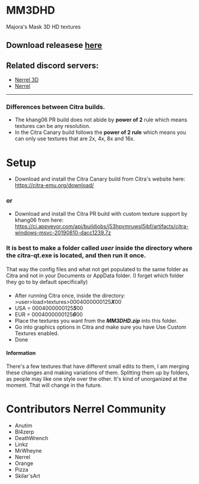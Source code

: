 # MM3DHD
Majora's Mask 3D HD textures

## Download releasese [here](https://github.com/DeathWrench/MM3DHD/releases/)

## Related discord servers:
* [Nerrel 3D](https://discord.gg/YgspcmS)
* [Nerrel](https://discord.gg/BBre2vJ)
__________________________________________________________________________________________________________________________________
### Differences between Citra builds.
* The khang06 PR build does not abide by **power of 2** rule which means textures can be any resolution.
* In the Citra Canary build follows the **power of 2 rule** which means you can only use textures that are 2x, 4x, 8x and 16x.

# Setup
* Download and install the Citra Canary build from Citra's website here:
https://citra-emu.org/download/
### or
* Download and install the Citra PR build with custom texture support by khang06 from here: https://ci.appveyor.com/api/buildjobs/j53hpvmruwsl5jbf/artifacts/citra-windows-msvc-20190810-dacc1239.7z
### It is best to make a folder called *user* inside the directory where the **citra-qt.exe** is located, and then run it once.  
#### 
That way the config files and what not get populated to the same folder as Citra and not in your Documents or AppData folder. (I forget which folder they go to by default specifically)
####
* After running Citra once, inside the directory: >user>load>textures>0004000000125***X***00
* USA = 0004000000125***5***00
* EUR = 0004000000125***6***00
* Place the textures you want from the ***MM3DHD.zip*** into this folder.
* Go into graphics options in Citra and make sure you have Use Custom Textures enabled. 
* Done

#### Information
There's a few textures that have different small edits to them, I am merging these changes and making variations of them. Splitting them up by folders, as people may like one style over the other. It's kind of unorganized at the moment. That will change in the future.

# Contributors Nerrel Community
* Anutim
* Bl4zerp
* DeathWrench
* Linkz
* MrWheyne
* Nerrel 
* Orange
* Pizza
* Skilar'sArt
